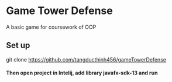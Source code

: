 # Game Tower Defense
A basic game for coursework of OOP
## Set up
git clone https://github.com/tangducthinh456/gameTowerDefense

#### Then open project in Intelij, add library javafx-sdk-13 and run


